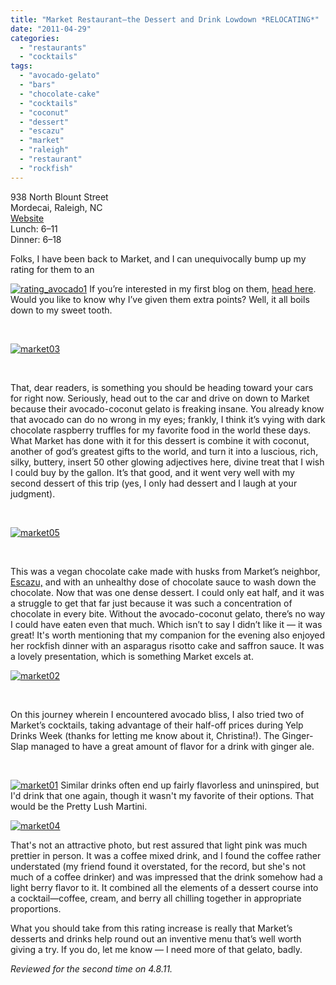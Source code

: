 ```yaml
---
title: "Market Restaurant—the Dessert and Drink Lowdown *RELOCATING*"
date: "2011-04-29"
categories: 
  - "restaurants"
  - "cocktails"
tags: 
  - "avocado-gelato"
  - "bars"
  - "chocolate-cake"
  - "cocktails"
  - "coconut"
  - "dessert"
  - "escazu"
  - "market"
  - "raleigh"
  - "restaurant"
  - "rockfish"
---
```


938 North Blount Street\
Mordecai, Raleigh, NC\
[Website](http://www.eatatmarket.com/)\
Lunch: $6–$11\
Dinner: $6–$18

Folks, I have been back to Market, and I can unequivocally bump up my rating for them to an

[![](http://s3.amazonaws.com/thegourmez-wpmedia/2009/02/rating_avocado1.gif "rating_avocado1")](http://s3.amazonaws.com/thegourmez-wpmedia/2009/02/rating_avocado1.gif) If you’re interested in my first blog on them, [head here](../../../../../?p=1992). Would you like to know why I’ve given them extra points? Well, it all boils down to my sweet tooth.

 

[![](http://s3.amazonaws.com/thegourmez-wpmedia/2011/04/market03.jpg "market03")](http://s3.amazonaws.com/thegourmez-wpmedia/2011/04/market03.jpg)

 

That, dear readers, is something you should be heading toward your cars for right now. Seriously, head out to the car and drive on down to Market because their avocado-coconut gelato is freaking insane. You already know that avocado can do no wrong in my eyes; frankly, I think it’s vying with dark chocolate raspberry truffles for my favorite food in the world these days. What Market has done with it for this dessert is combine it with coconut, another of god’s greatest gifts to the world, and turn it into a luscious, rich, silky, buttery, insert 50 other glowing adjectives here, divine treat that I wish I could buy by the gallon. It’s that good, and it went very well with my second dessert of this trip (yes, I only had dessert and I laugh at your judgment).

 

[![](http://s3.amazonaws.com/thegourmez-wpmedia/2011/04/market05.jpg "market05")](http://s3.amazonaws.com/thegourmez-wpmedia/2011/04/market05.jpg)

 

This was a vegan chocolate cake made with husks from Market’s neighbor, [Escazu,](../../../../../?p=1975) and with an unhealthy dose of chocolate sauce to wash down the chocolate. Now that was one dense dessert. I could only eat half, and it was a struggle to get that far just because it was such a concentration of chocolate in every bite. Without the avocado-coconut gelato, there’s no way I could have eaten even that much. Which isn’t to say I didn’t like it — it was great! It's worth mentioning that my companion for the evening also enjoyed her rockfish dinner with an asparagus risotto cake and saffron sauce. It was a lovely presentation, which is something Market excels at.

[![](http://s3.amazonaws.com/thegourmez-wpmedia/2011/04/market02.jpg "market02")](http://s3.amazonaws.com/thegourmez-wpmedia/2011/04/market02.jpg)

 

On this journey wherein I encountered avocado bliss, I also tried two of Market’s cocktails, taking advantage of their half-off prices during Yelp Drinks Week (thanks for letting me know about it, Christina!). The Ginger-Slap managed to have a great amount of flavor for a drink with ginger ale.

 

[![](http://s3.amazonaws.com/thegourmez-wpmedia/2011/04/market01.jpg "market01")](http://s3.amazonaws.com/thegourmez-wpmedia/2011/04/market01.jpg) Similar drinks often end up fairly flavorless and uninspired, but I'd drink that one again, though it wasn't my favorite of their options. That would be the Pretty Lush Martini.

[![](http://s3.amazonaws.com/thegourmez-wpmedia/2011/04/market04.jpg "market04")](http://s3.amazonaws.com/thegourmez-wpmedia/2011/04/market04.jpg)

That's not an attractive photo, but rest assured that light pink was much prettier in person. It was a coffee mixed drink, and I found the coffee rather understated (my friend found it overstated, for the record, but she's not much of a coffee drinker) and was impressed that the drink somehow had a light berry flavor to it. It combined all the elements of a dessert course into a cocktail—coffee, cream, and berry all chilling together in appropriate proportions.

What you should take from this rating increase is really that Market’s desserts and drinks help round out an inventive menu that’s well worth giving a try. If you do, let me know — I need more of that gelato, badly.

_Reviewed for the second time on 4.8.11._

